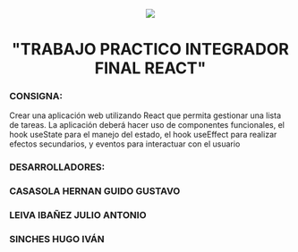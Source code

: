 <p align="center"><img src="https://github.com/Sinches-Hugo-Ivan/prac/assets/84039185/1418809a-eff3-4056-90c1-d378db78912b"></p>
<h1 align="center">"TRABAJO PRACTICO INTEGRADOR  FINAL REACT"</h1>


### CONSIGNA:
> 
 Crear una aplicación web utilizando React que permita gestionar una lista de tareas. La
aplicación deberá hacer uso de componentes funcionales, el hook useState para el manejo del
estado, el hook useEffect para realizar efectos secundarios, y eventos para interactuar con el
usuario



### DESARROLLADORES:
>

 ### CASASOLA HERNAN GUIDO GUSTAVO
>
 ###  LEIVA IBAÑEZ JULIO ANTONIO
>
 ### SINCHES HUGO IVÁN  
>
>

